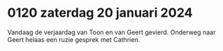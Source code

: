 # 0120 zaterdag 20 januari 2024
Vandaag de verjaardag van Toon en van Geert gevierd. Onderweg naar Geert helaas een ruzie gesprek met Cathrien. 